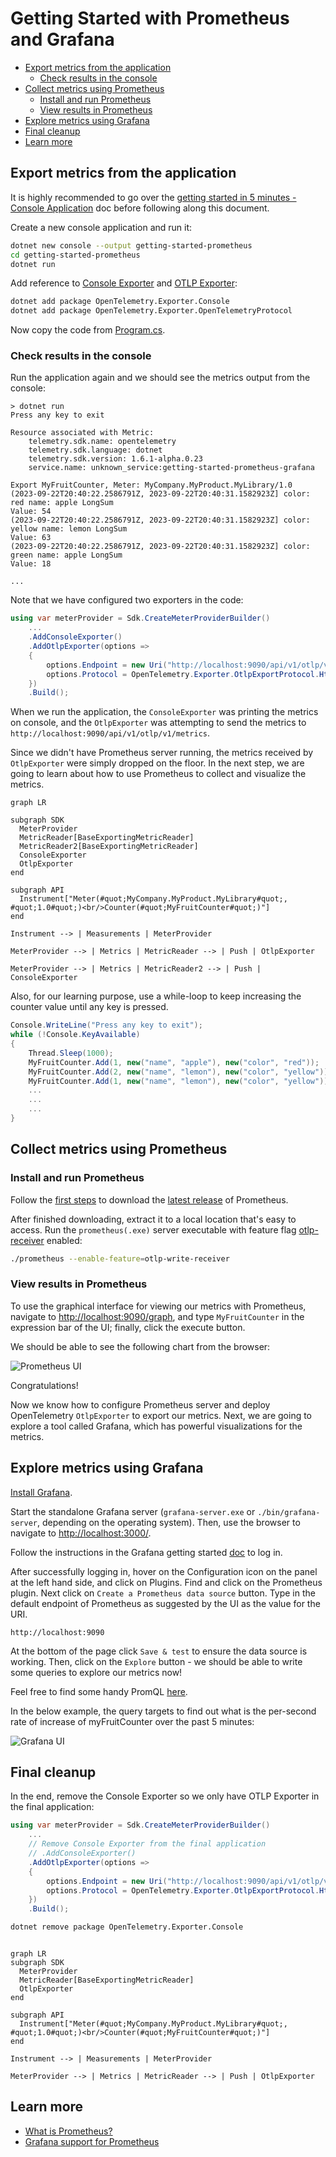 # Getting Started with Prometheus and Grafana

- [Export metrics from the application](#export-metrics-from-the-application)
  - [Check results in the console](#check-results-in-the-console)
- [Collect metrics using Prometheus](#collect-metrics-using-prometheus)
  - [Install and run Prometheus](#install-and-run-prometheus)
  - [View results in Prometheus](#view-results-in-prometheus)
- [Explore metrics using Grafana](#explore-metrics-using-grafana)
- [Final cleanup](#final-cleanup)
- [Learn more](#learn-more)

## Export metrics from the application

It is highly recommended to go over the [getting started in 5 minutes - Console
Application](../getting-started-console/README.md) doc before following along
this document.

Create a new console application and run it:

```sh
dotnet new console --output getting-started-prometheus
cd getting-started-prometheus
dotnet run
```

Add reference to [Console
Exporter](../../../src/OpenTelemetry.Exporter.Console/README.md) and [OTLP
Exporter](../../../src/OpenTelemetry.Exporter.OpenTelemetryProtocol/README.md):

```sh
dotnet add package OpenTelemetry.Exporter.Console
dotnet add package OpenTelemetry.Exporter.OpenTelemetryProtocol
```

Now copy the code from [Program.cs](./Program.cs).

### Check results in the console

Run the application again and we should see the metrics output from the console:

```text
> dotnet run
Press any key to exit

Resource associated with Metric:
    telemetry.sdk.name: opentelemetry
    telemetry.sdk.language: dotnet
    telemetry.sdk.version: 1.6.1-alpha.0.23
    service.name: unknown_service:getting-started-prometheus-grafana

Export MyFruitCounter, Meter: MyCompany.MyProduct.MyLibrary/1.0
(2023-09-22T20:40:22.2586791Z, 2023-09-22T20:40:31.1582923Z] color: red name: apple LongSum
Value: 54
(2023-09-22T20:40:22.2586791Z, 2023-09-22T20:40:31.1582923Z] color: yellow name: lemon LongSum
Value: 63
(2023-09-22T20:40:22.2586791Z, 2023-09-22T20:40:31.1582923Z] color: green name: apple LongSum
Value: 18

...
```

Note that we have configured two exporters in the code:

```csharp
using var meterProvider = Sdk.CreateMeterProviderBuilder()
    ...
    .AddConsoleExporter()
    .AddOtlpExporter(options =>
    {
        options.Endpoint = new Uri("http://localhost:9090/api/v1/otlp/v1/metrics");
        options.Protocol = OpenTelemetry.Exporter.OtlpExportProtocol.HttpProtobuf;
    })
    .Build();
```

When we run the application, the `ConsoleExporter` was printing the metrics on
console, and the `OtlpExporter` was attempting to send the metrics to
`http://localhost:9090/api/v1/otlp/v1/metrics`.

Since we didn't have Prometheus server running, the metrics received by
`OtlpExporter` were simply dropped on the floor. In the next step, we are going
to learn about how to use Prometheus to collect and visualize the metrics.

```mermaid
graph LR

subgraph SDK
  MeterProvider
  MetricReader[BaseExportingMetricReader]
  MetricReader2[BaseExportingMetricReader]
  ConsoleExporter
  OtlpExporter
end

subgraph API
  Instrument["Meter(#quot;MyCompany.MyProduct.MyLibrary#quot;, #quot;1.0#quot;)<br/>Counter(#quot;MyFruitCounter#quot;)"]
end

Instrument --> | Measurements | MeterProvider

MeterProvider --> | Metrics | MetricReader --> | Push | OtlpExporter

MeterProvider --> | Metrics | MetricReader2 --> | Push | ConsoleExporter
```

Also, for our learning purpose, use a while-loop to keep increasing the counter
value until any key is pressed.

```csharp
Console.WriteLine("Press any key to exit");
while (!Console.KeyAvailable)
{
    Thread.Sleep(1000);
    MyFruitCounter.Add(1, new("name", "apple"), new("color", "red"));
    MyFruitCounter.Add(2, new("name", "lemon"), new("color", "yellow"));
    MyFruitCounter.Add(1, new("name", "lemon"), new("color", "yellow"));
    ...
    ...
    ...
}
```

## Collect metrics using Prometheus

### Install and run Prometheus

Follow the [first steps](https://prometheus.io/docs/introduction/first_steps/)
to download the [latest release](https://prometheus.io/download/) of Prometheus.

After finished downloading, extract it to a local location that's easy to
access. Run the `prometheus(.exe)` server executable with feature flag
[otlp-receiver](https://prometheus.io/docs/prometheus/latest/feature_flags/#otlp-receiver)
enabled:

```sh
./prometheus --enable-feature=otlp-write-receiver
```

### View results in Prometheus

To use the graphical interface for viewing our metrics with Prometheus, navigate
to [http://localhost:9090/graph](http://localhost:9090/graph), and type
`MyFruitCounter` in the expression bar of the UI; finally, click the execute
button.

We should be able to see the following chart from the browser:

![Prometheus UI](https://user-images.githubusercontent.com/17327289/151636225-6e4ce4c7-09f3-4996-8ca5-d404a88d9195.png)

Congratulations!

Now we know how to configure Prometheus server and deploy OpenTelemetry
`OtlpExporter` to export our metrics. Next, we are going to explore a tool
called Grafana, which has powerful visualizations for the metrics.

## Explore metrics using Grafana

[Install Grafana](https://grafana.com/docs/grafana/latest/installation/).

Start the standalone Grafana server (`grafana-server.exe` or
`./bin/grafana-server`, depending on the operating system). Then, use the
browser to navigate to [http://localhost:3000/](http://localhost:3000/).

Follow the instructions in the Grafana getting started
[doc](https://grafana.com/docs/grafana/latest/getting-started/getting-started/#step-2-log-in)
to log in.

After successfully logging in, hover on the Configuration icon
on the panel at the left hand side, and click on Plugins.
Find and click on the Prometheus plugin. Next click on
`Create a Prometheus data source` button. Type in the default endpoint of
Prometheus as suggested by the UI as the value for the URI.

```console
http://localhost:9090
```

At the bottom of the page click `Save & test` to ensure the data source is
working. Then, click on the `Explore` button - we should be able to write
some queries to explore our metrics now!

Feel free to find some handy PromQL
[here](https://promlabs.com/promql-cheat-sheet/).

In the below example, the query targets to find out what is the per-second rate
of increase of myFruitCounter over the past 5 minutes:

![Grafana
UI](https://user-images.githubusercontent.com/17327289/151636769-138ecb4f-b44f-477b-88eb-247fc4340252.png)

## Final cleanup

In the end, remove the Console Exporter so we only have OTLP Exporter in the
final application:

```csharp
using var meterProvider = Sdk.CreateMeterProviderBuilder()
    ...
    // Remove Console Exporter from the final application
    // .AddConsoleExporter()
    .AddOtlpExporter(options =>
    {
        options.Endpoint = new Uri("http://localhost:9090/api/v1/otlp/v1/metrics");
        options.Protocol = OpenTelemetry.Exporter.OtlpExportProtocol.HttpProtobuf;
    })
    .Build();
```

```sh
dotnet remove package OpenTelemetry.Exporter.Console
```

```mermaid

graph LR
subgraph SDK
  MeterProvider
  MetricReader[BaseExportingMetricReader]
  OtlpExporter
end

subgraph API
  Instrument["Meter(#quot;MyCompany.MyProduct.MyLibrary#quot;, #quot;1.0#quot;)<br/>Counter(#quot;MyFruitCounter#quot;)"]
end

Instrument --> | Measurements | MeterProvider

MeterProvider --> | Metrics | MetricReader --> | Push | OtlpExporter
```

## Learn more

- [What is Prometheus?](https://prometheus.io/docs/introduction/overview/)
- [Grafana support for
  Prometheus](https://prometheus.io/docs/visualization/grafana/#creating-a-prometheus-graph)
